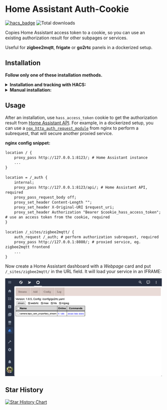 # Home Assistant Auth-Cookie

[![hacs_badge](https://img.shields.io/badge/HACS-Default-41BDF5.svg)](https://github.com/hacs/integration) ![Total downloads](https://img.shields.io/github/downloads/leshniak/hass-auth-token/total?label=Total%20downloads)

Copies Home Assistant access token to a cookie, so you can use an existing authorization result for other subpages or services.

Useful for **zigbee2mqtt**, **frigate** or **go2rtc** panels in a dockerized setup.

## Installation
**Follow only one of these installation methods.**

<details>
  <summary><b>Installation and tracking with HACS:</b></summary>

1. In "Frontend" hit the plus button at the bottom right, search for "Auth Cookie", and install.

2. Refresh the Dashboard page. You might need to clear the cache.
</details>

<details>
  <summary><b>Manual installation:</b></summary>
  
1. Copy [swipe-navigation.js](https://github.com/zanna-37/hass-swipe-navigation/releases/latest) from the latest release into `/www/hass-auth-cookie/`

2. Add the resource in `ui-lovelace.yaml` or in Dashboard Resources.

```yaml
resources:
  # increase this version number at end of URL after each update
  - url: /local/hass-auth-cookie/auth-cookie.js?v=1.0.0
    type: module
```

3. Refresh the page, may need to clear cache.
</details>

## Usage
After an installation, use `hass_access_token` cookie to get the authorization result from [Home Assistant API](https://developers.home-assistant.io/docs/api/rest/). For example, in a dockerized setup, you can use a [`ngx_http_auth_request_module`](https://nginx.org/en/docs/http/ngx_http_auth_request_module.html) from nginx to perform a subrequest, that will secure another proxied service.

**nginx config snippet:**
```nginx
location / {
    proxy_pass http://127.0.0.1:8123/; # Home Assistant instance
    ...
}

location = /_auth {
    internal;
    proxy_pass http://127.0.0.1:8123/api/; # Home Assistant API, required
    proxy_pass_request_body off;
    proxy_set_header Content-Length "";
    proxy_set_header X-Original-URI $request_uri;
    proxy_set_header Authorization "Bearer $cookie_hass_access_token"; # use an access token from the cookie, required
}

location /_sites/zigbee2mqtt/ {
    auth_request /_auth; # perform authorization subrequest, required
    proxy_pass http://127.0.0.1:8080/; # proxied service, eg. zigbee2mqtt frontend
    ...
}
```

Now create a Home Assistant dashboard with a *Webpage* card and put `/_sites/zigbee2mqtt/` in the URL field. It will load your service in an IFRAME:

![HomeAssistant](/screenshot.png)



## Star History
[![Star History Chart](https://api.star-history.com/svg?repos=leshniak/hass-auth-cookie&type=Date)](https://star-history.com/#leshniak/hass-auth-cookie&Date)
